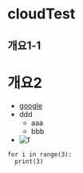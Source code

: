 # cloudTest
## 개요1-1
# 개요2

* [google](http://google.com)
* ddd
  - aaa
  - bbb
* ![f](http://finfra.com/f/f.png)

```
for i in range(3):
  print(3)
```
